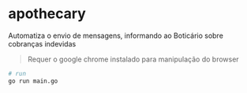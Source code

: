 # apothecary

Automatiza o envio de mensagens, informando ao Boticário sobre cobranças indevidas

> Requer o google chrome instalado para manipulação do browser
```sh
# run 
go run main.go
```


